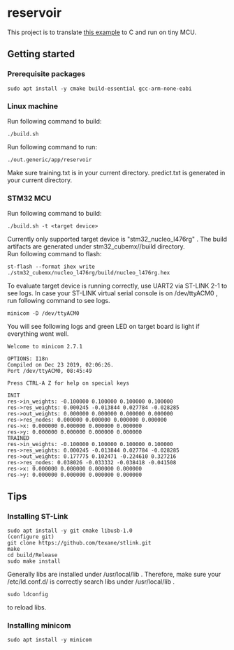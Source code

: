 # reservoir
This project is to translate [this example](https://qiita.com/pokotsun/items/dd8eb48fadeee052110b) to C and run on tiny MCU.  
## Getting started
### Prerequisite packages
```
sudo apt install -y cmake build-essential gcc-arm-none-eabi
```
### Linux machine
Run following command to build:
```
./build.sh
```
Run following command to run:
```
./out.generic/app/reservoir
```
Make sure training.txt is in your current directory. predict.txt is generated in your current directory.  

### STM32 MCU
Run following command to build:
```
./build.sh -t <target device>
```
Currently only supported target device is "stm32_nucleo_l476rg" . The build artifacts are generated under stm32_cubemx/<target device>/build directory.  
Run following command to flash:
```
st-flash --format ihex write ./stm32_cubemx/nucleo_l476rg/build/nucleo_l476rg.hex
```
To evaluate target device is running correctly, use UART2 via ST-LINK 2-1 to see logs. In case your ST-LINK virtual serial console is on /dev/ttyACM0 , run following command to see logs.
```
minicom -D /dev/ttyACM0
```
You will see following logs and green LED on target board is light if everything went well.
```
Welcome to minicom 2.7.1

OPTIONS: I18n 
Compiled on Dec 23 2019, 02:06:26.
Port /dev/ttyACM0, 08:45:49

Press CTRL-A Z for help on special keys

INIT
res->in_weights: -0.100000 0.100000 0.100000 0.100000
res->res_weights: 0.000245 -0.013844 0.027784 -0.028285
res->out_weights: 0.000000 0.000000 0.000000 0.000000
res->res_nodes: 0.000000 0.000000 0.000000 0.000000
res->x: 0.000000 0.000000 0.000000 0.000000
res->y: 0.000000 0.000000 0.000000 0.000000
TRAINED
res->in_weights: -0.100000 0.100000 0.100000 0.100000
res->res_weights: 0.000245 -0.013844 0.027784 -0.028285
res->out_weights: 0.177775 0.102471 -0.224610 0.327216
res->res_nodes: 0.038026 -0.033332 -0.038418 -0.041508
res->x: 0.000000 0.000000 0.000000 0.000000
res->y: 0.000000 0.000000 0.000000 0.000000
```
## Tips
### Installing ST-Link
```
sudo apt install -y git cmake libusb-1.0
(configure git)
git clone https://github.com/texane/stlink.git
make
cd build/Release
sudo make install
```
Generally libs are installed under /usr/local/lib . Therefore, make sure your /etc/ld.conf.d/ is correctly search libs under /usr/local/lib .  
```
sudo ldconfig
```
to reload libs.
### Installing minicom
```
sudo apt install -y minicom
```



